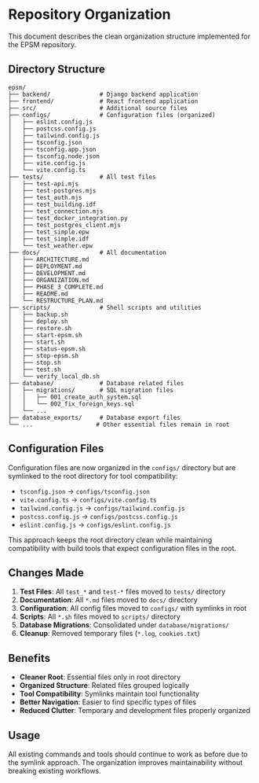 # Repository Organization

This document describes the clean organization structure implemented for the EPSM repository.

## Directory Structure

```
epsm/
├── backend/              # Django backend application
├── frontend/             # React frontend application
├── src/                  # Additional source files
├── configs/              # Configuration files (organized)
│   ├── eslint.config.js
│   ├── postcss.config.js
│   ├── tailwind.config.js
│   ├── tsconfig.json
│   ├── tsconfig.app.json
│   ├── tsconfig.node.json
│   ├── vite.config.js
│   └── vite.config.ts
├── tests/                # All test files
│   ├── test-api.mjs
│   ├── test-postgres.mjs
│   ├── test_auth.mjs
│   ├── test_building.idf
│   ├── test_connection.mjs
│   ├── test_docker_integration.py
│   ├── test_postgres_client.mjs
│   ├── test_simple.epw
│   ├── test_simple.idf
│   └── test_weather.epw
├── docs/                 # All documentation
│   ├── ARCHITECTURE.md
│   ├── DEPLOYMENT.md
│   ├── DEVELOPMENT.md
│   ├── ORGANIZATION.md
│   ├── PHASE_3_COMPLETE.md
│   ├── README.md
│   └── RESTRUCTURE_PLAN.md
├── scripts/              # Shell scripts and utilities
│   ├── backup.sh
│   ├── deploy.sh
│   ├── restore.sh
│   ├── start-epsm.sh
│   ├── start.sh
│   ├── status-epsm.sh
│   ├── stop-epsm.sh
│   ├── stop.sh
│   ├── test.sh
│   └── verify_local_db.sh
├── database/             # Database related files
│   ├── migrations/       # SQL migration files
│   │   ├── 001_create_auth_system.sql
│   │   └── 002_fix_foreign_keys.sql
│   └── ...
├── database_exports/     # Database export files
└── ...                  # Other essential files remain in root
```

## Configuration Files

Configuration files are now organized in the `configs/` directory but are symlinked to the root directory for tool compatibility:

- `tsconfig.json` → `configs/tsconfig.json`
- `vite.config.ts` → `configs/vite.config.ts`
- `tailwind.config.js` → `configs/tailwind.config.js`
- `postcss.config.js` → `configs/postcss.config.js`
- `eslint.config.js` → `configs/eslint.config.js`

This approach keeps the root directory clean while maintaining compatibility with build tools that expect configuration files in the root.

## Changes Made

1. **Test Files**: All `test_*` and `test-*` files moved to `tests/` directory
2. **Documentation**: All `*.md` files moved to `docs/` directory  
3. **Configuration**: All config files moved to `configs/` with symlinks in root
4. **Scripts**: All `*.sh` files moved to `scripts/` directory
5. **Database Migrations**: Consolidated under `database/migrations/`
6. **Cleanup**: Removed temporary files (`*.log`, `cookies.txt`)

## Benefits

- **Cleaner Root**: Essential files only in root directory
- **Organized Structure**: Related files grouped logically
- **Tool Compatibility**: Symlinks maintain tool functionality
- **Better Navigation**: Easier to find specific types of files
- **Reduced Clutter**: Temporary and development files properly organized

## Usage

All existing commands and tools should continue to work as before due to the symlink approach. The organization improves maintainability without breaking existing workflows.